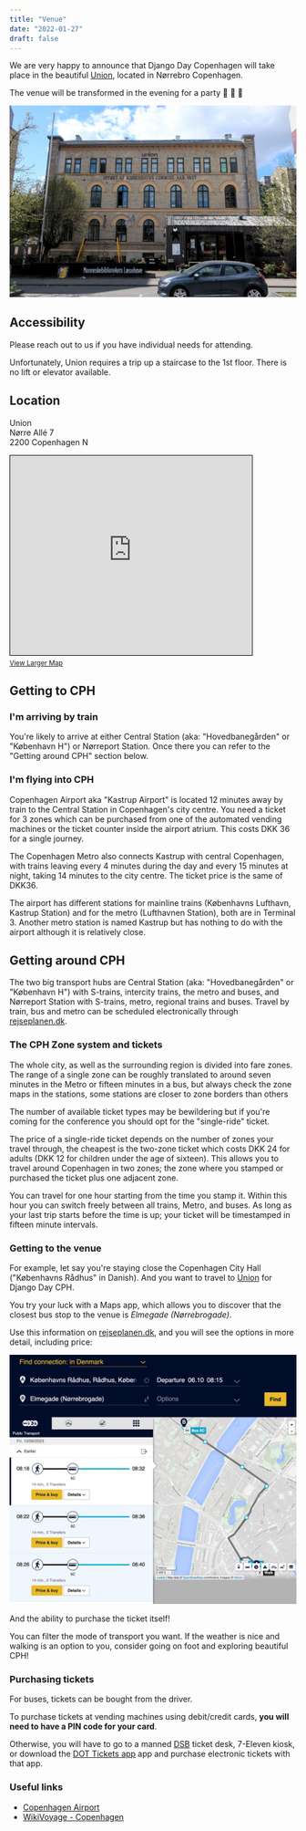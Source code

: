 ```yaml
---
title: "Venue"
date: "2022-01-27"
draft: false
---
```


We are very happy to announce that Django Day Copenhagen will take place in the beautiful [Union](https://union.kk.dk/), located in Nørrebro Copenhagen.

The venue will be transformed in the evening for a party 🎉 🥂 🍻

![Union building](building.jpeg)

## Accessibility

Please reach out to us if you have individual needs for attending.

Unfortunately, Union requires a trip up a staircase to the 1st floor.
There is no lift or elevator available.

## Location

Union<br>
Nørre Allé 7<br>
2200 Copenhagen N

<iframe width="425" height="350" frameborder="0" scrolling="no" marginheight="0" marginwidth="0" src="https://www.openstreetmap.org/export/embed.html?bbox=12.556782960891725%2C55.68994147615267%2C12.564207315444948%2C55.69318282025562&amp;layer=mapnik&amp;marker=55.69156218179477%2C12.560495138168335" style="border: 1px solid black"></iframe><br/><small><a href="https://www.openstreetmap.org/?mlat=55.69156&amp;mlon=12.56050#map=17/55.69156/12.56050">View Larger Map</a></small>

## Getting to CPH

### I'm arriving by train

You're likely to arrive at either Central Station (aka: "Hovedbanegården" or "København H") or Nørreport Station. Once there you can refer to the "Getting around CPH" section below.

### I'm flying into CPH

Copenhagen Airport aka "Kastrup Airport" is located 12 minutes away by train to the Central Station in Copenhagen's city centre. You need a ticket for 3 zones which can be purchased from one of the automated vending machines or the ticket counter inside the airport atrium. This costs DKK 36 for a single journey.

The Copenhagen Metro also connects Kastrup with central Copenhagen, with trains leaving every 4 minutes during the day and every 15 minutes at night, taking 14 minutes to the city centre. The ticket price is the same of DKK36.

The airport has different stations for mainline trains (Københavns Lufthavn, Kastrup Station) and for the metro (Lufthavnen Station), both are in Terminal 3. Another metro station is named Kastrup but has nothing to do with the airport although it is relatively close.

## Getting around CPH

The two big transport hubs are Central Station (aka: "Hovedbanegården" or "København H") with S-trains, intercity trains, the metro and buses, and Nørreport Station with S-trains, metro, regional trains and buses. Travel by train, bus and metro can be scheduled electronically through [rejseplanen.dk](https://rejseplanen.dk/).

### The CPH Zone system and tickets

The whole city, as well as the surrounding region is divided into fare zones. The range of a single zone can be roughly translated to around seven minutes in the Metro or fifteen minutes in a bus, but always check the zone maps in the stations, some stations are closer to zone borders than others

The number of available ticket types may be bewildering but if you're coming for the conference you should opt for the "single-ride" ticket.

The price of a single-ride ticket depends on the number of zones your travel through, the cheapest is the two-zone ticket which costs DKK 24 for adults (DKK 12 for children under the age of sixteen). This allows you to travel around Copenhagen in two zones; the zone where you stamped or purchased the ticket plus one adjacent zone.

You can travel for one hour starting from the time you stamp it. Within this hour you can switch freely between all trains, Metro, and buses. As long as your last trip starts before the time is up; your ticket will be timestamped in fifteen minute intervals.

### Getting to the venue

For example, let say you're staying close the Copenhagen City Hall ("Københavns Rådhus" in Danish). And you want to travel to [Union](https://union.kk.dk/) for Django Day CPH.

You try your luck with a Maps app, which allows you to discover that the closest bus stop to the venue is _Elmegade (Nørrebrogade)_.

Use this information on [rejseplanen.dk](https://rejseplanen.dk/), and you will see the options in more detail, including price:

![rejseplanen.dk screenshot](rejseplanen.png)

And the ability to purchase the ticket itself!

You can filter the mode of transport you want. If the weather is nice and walking is an option to you, consider going on foot and exploring beautiful CPH!

### Purchasing tickets

For buses, tickets can be bought from the driver.

To purchase tickets at vending machines using debit/credit cards, **you will need to have a PIN code for your card**.

Otherwise, you will have to go to a manned [DSB](https://www.dsb.dk/en/) ticket desk, 7-Eleven kiosk, or download the [DOT Tickets app](https://dinoffentligetransport.dk/en/tickets/sales-outlets/dot-tickets-app/) app and purchase electronic tickets with that app.

### Useful links

* [Copenhagen Airport](https://www.cph.dk/en)
* [WikiVoyage - Copenhagen](https://en.wikivoyage.org/wiki/Copenhagen)

